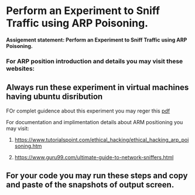 #  Perform an Experiment to Sniff Traffic using ARP Poisoning.
#### Assigement statement: Perform an Experiment to Sniff Traffic using ARP Poisoning.

### For ARP position introduction and details you may visit these websites:
## Always run these experiment in virtual machines having ubuntu disribution

FOr complet guidence about this experiment you may reger this [pdf](https://www.google.com/url?sa=t&rct=j&q=&esrc=s&source=web&cd=&cad=rja&uact=8&ved=2ahUKEwjMsoDf0rztAhVdyDgGHcBVD58QFjAHegQIChAC&url=http%3A%2F%2Fwww.csc.villanova.edu%2F~enwafor%2Fcps_security%2Fdocuments%2Flab1_mitm_update.pdf&usg=AOvVaw0Pryri5YTBi0ypy84rHS2-)



For documentation and implimentation details about ARM positioning you may visit:

1. https://www.tutorialspoint.com/ethical_hacking/ethical_hacking_arp_poisoning.htm

2. https://www.guru99.com/ultimate-guide-to-network-sniffers.html

 
 

## For your code you may run these steps and copy and paste of the snapshots of output screen.
 

